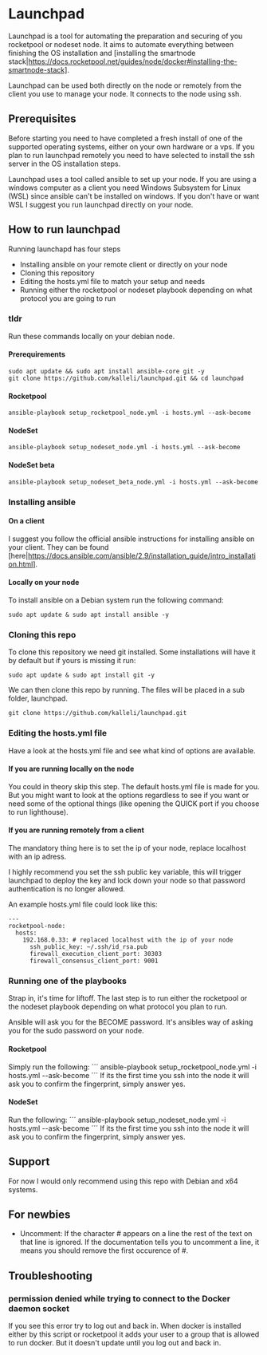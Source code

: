 # Launchpad
Launchpad is a tool for automating the preparation and securing of you rocketpool or nodeset node. It aims to automate everything between finishing the OS installation and [installing the smartnode stack|https://docs.rocketpool.net/guides/node/docker#installing-the-smartnode-stack].

Launchpad can be used both directly on the node or remotely from the client you use to manage your node. It connects to the node using ssh.

## Prerequisites
Before starting you need to have completed a fresh install of one of the supported operating systems, either on your own hardware or a vps. If you plan to run launchpad remotely you need to have selected to install the ssh server in the OS installation steps.

Launchpad uses a tool called ansible to set up your node. If you are using a windows computer as a client you need Windows Subsystem for Linux (WSL) since ansible can't be installed on windows. If you don't have or want WSL I suggest you run launchpad directly on your node.

## How to run launchpad
Running launchapd has four steps
* Installing ansible on your remote client or directly on your node
* Cloning this repository
* Editing the hosts.yml file to match your setup and needs
* Running either the rocketpool or nodeset playbook depending on what protocol you are going to run

### tldr
Run these commands locally on your debian node.

#### Prerequirements
```
sudo apt update && sudo apt install ansible-core git -y
git clone https://github.com/kalleli/launchpad.git && cd launchpad
```
#### Rocketpool
```
ansible-playbook setup_rocketpool_node.yml -i hosts.yml --ask-become
```
#### NodeSet
```
ansible-playbook setup_nodeset_node.yml -i hosts.yml --ask-become
```
#### NodeSet beta
```
ansible-playbook setup_nodeset_beta_node.yml -i hosts.yml --ask-become
```

### Installing ansible
#### On a client
I suggest you follow the official ansible instructions for installing ansible on your client. They can be found [here|https://docs.ansible.com/ansible/2.9/installation_guide/intro_installation.html].

#### Locally on your node
To install ansible on a Debian system run the following command:
```
sudo apt update & sudo apt install ansible -y
```

### Cloning this repo
To clone this repository we need git installed. Some installations will have it by default but if yours is missing it run:
```
sudo apt update & sudo apt install git -y
```
We can then clone this repo by running. The files will be placed in a sub folder, launchpad.
```
git clone https://github.com/kalleli/launchpad.git
```

### Editing the hosts.yml file
Have a look at the hosts.yml file and see what kind of options are available.

#### If you are running locally on the node
You could in theory skip this step. The default hosts.yml file is made for you. But you might want to look at the options regardless to see if you want or need some of the optional things (like opening the QUICK port if you choose to run lighthouse).

#### If you are running remotely from a client
The mandatory thing here is to set the ip of your node, replace localhost with an ip adress.

I highly recommend you set the ssh public key variable, this will trigger launchpad to deploy the key and lock down your node so that password authentication is no longer allowed.

An example hosts.yml file could look like this:
```
---
rocketpool-node:
  hosts:
    192.168.0.33: # replaced localhost with the ip of your node
      ssh_public_key: ~/.ssh/id_rsa.pub
      firewall_execution_client_port: 30303
      firewall_consensus_client_port: 9001
```

### Running one of the playbooks
Strap in, it's time for liftoff. The last step is to run either the rocketpool or the nodeset playbook depending on what protocol you plan to run.

Ansible will ask you for the BECOME password. It's ansibles way of asking you for the sudo password on your node.

#### Rocketpool
Simply run the following:
´´´
ansible-playbook setup_rocketpool_node.yml -i hosts.yml --ask-become
´´´
If its the first time you ssh into the node it will ask you to confirm the fingerprint, simply answer yes.

#### NodeSet
Run the following:
´´´
ansible-playbook setup_nodeset_node.yml -i hosts.yml --ask-become
´´´
If its the first time you ssh into the node it will ask you to confirm the fingerprint, simply answer yes.

## Support
For now I would only recommend using this repo with Debian and x64 systems.

## For newbies
* Uncomment: If the character # appears on a line the rest of the text on that line is ignored. If the documentation tells you to uncomment a line, it means you should remove the first occurence of #.

## Troubleshooting

### permission denied while trying to connect to the Docker daemon socket
If you see this error try to log out and back in. When docker is installed either by this script or rocketpool it adds your user to a group that is allowed to run docker. But it doesn't update until you log out and back in.